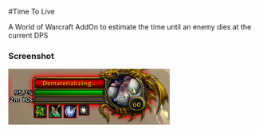 #Time To Live

A World of Warcraft AddOn to estimate the time until an enemy dies at the current DPS


### Screenshot
![TimeToLive Screenshot](Demo/Demo.png)
